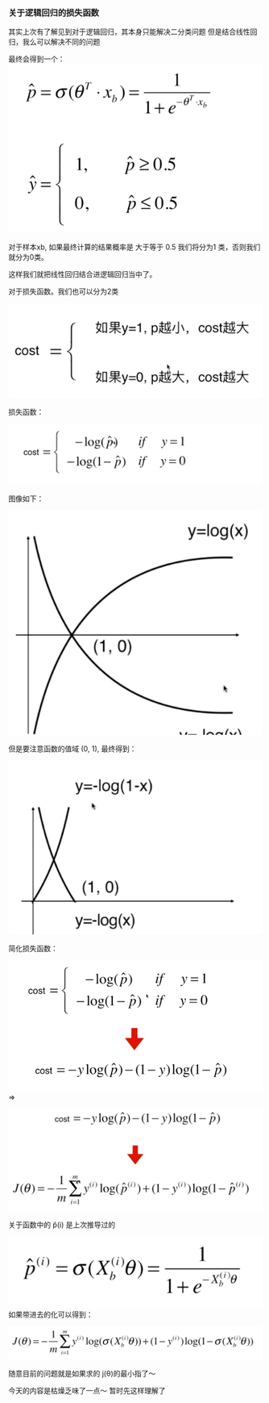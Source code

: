 ### 关于逻辑回归的损失函数

其实上次有了解见到对于逻辑回归，其本身只能解决二分类问题
但是结合线性回归，我么可以解决不同的问题

最终会得到一个：
![img_3.png](img/LRCost/img_3.png)

对于样本xb, 如果最终计算的结果概率是 大于等于 0.5 我们将分为1 类，否则我们就分为0类。

这样我们就把线性回归结合进逻辑回归当中了。

对于损失函数。我们也可以分为2类

![img_4.png](img/LRCost/img_4.png)

损失函数：

![img_5.png](img/LRCost/img_5.png)

图像如下：

![img_6.png](img/LRCost/img_6.png)

但是要注意函数的值域 (0, 1), 最终得到： 

![img_8.png](img/LRCost/img_8.png)

简化损失函数： 

![img_9.png](img/LRCost/img_9.png) =>

![img_10.png](img/LRCost/img_10.png)

关于函数中的 p̂(i) 是上次推导过的

![img_11.png](img/LRCost/img_11.png) 如果带进去的化可以得到：

![img_12.png](img/LRCost/img_12.png)

随意目前的问题就是如果求的 j(θ)的最小指了～

今天的内容是枯燥乏味了一点～ 暂时先这样理解了